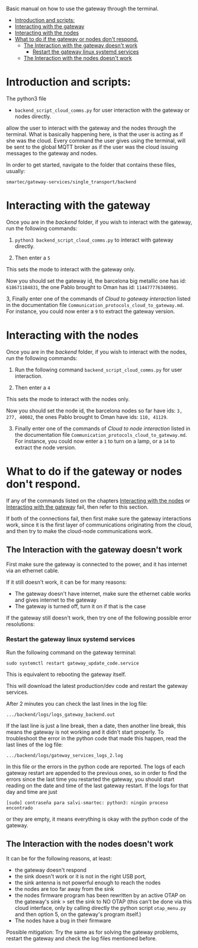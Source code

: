 Basic manual on how to use the gateway through the terminal.

- [Introduction and scripts:](#introduction-and-scripts)
- [Interacting with the gateway](#interacting-with-the-gateway)
- [Interacting with the nodes](#interacting-with-the-nodes)
- [What to do if the gateway or nodes don't respond.](#what-to-do-if-the-gateway-or-nodes-dont-respond)
  - [The Interaction with the gateway doesn't work](#the-interaction-with-the-gateway-doesnt-work)
    - [Restart the gateway linux systemd services](#restart-the-gateway-linux-systemd-services)
  - [The Interaction with the nodes doesn't work](#the-interaction-with-the-nodes-doesnt-work)


# Introduction and scripts:

The python3 file

- `backend_script_cloud_comms.py` for user interaction with the gateway or nodes directly.

allow the user to interact with the gateway and the nodes through the terminal. What is basically happening here, is that the user is acting as if she was the cloud. Every command the user gives using the terminal, will be sent to the global MQTT broker as if the user was the cloud issuing messages to the gateway and nodes.

In order to get started, navigate to the folder that contains these files, usually:

```
smartec/gateway-services/single_transport/backend
```

# Interacting with the gateway

Once you are in the *backend* folder, if you wish to interact with the gateway, run the following commands:

1. `python3 backend_script_cloud_comms.py` to interact with gateway directly.

2. Then enter a 
```5```

This sets the mode to interact with the gateway only.

Now you should set the gateway id, the barcelona big metallic one has id: ``` 618671184831 ```, the one Pablo brought to Oman has id: ``` 114477776340091 ```.

3, Finally enter one of the commands of *Cloud to gateway interaction* listed in the documentation file `Communication_protocols_cloud_to_gateway.md`. For instance, you could now enter a `9` to extract the gateway version. 

# Interacting with the nodes

Once you are in the *backend* folder, if you wish to interact with the nodes, run the following commands:

1. Run the following command `backend_script_cloud_comms.py` for user interaction.

2. Then enter a 
```4```

This sets the mode to interact with the nodes only.

Now you should set the node id, the barcelona nodes so far have ids: ``` 3, 277, 40002 ```, the ones Pablo brought to Oman have ids: ``` 110, 41129 ```.

3. Finally enter one of the commands of *Cloud to node interaction* listed in the documentation file `Communication_protocols_cloud_to_gateway.md`. For instance, you could now enter a `1` to turn on a lamp, or a `14` to extract the node version. 

# What to do if the gateway or nodes don't respond.



If any of the commands listed on the chapters  [Interacting with the nodes](#interacting-with-the-nodes) or [Interacting with the gateway](#interacting-with-the-gateway) fail, then refer to this section.

If both of the connections fail, then first make sure the gateway interactions work, since it is the first layer of communications originating from the cloud, and then try to make the cloud-node communications work.

## The Interaction with the gateway doesn't work

First make sure the gateway is connected to the power, and it has internet via an ethernet cable.

If it still doesn't work, it can be for many reasons:

- The gateway doesn't have internet, make sure the ethernet cable works and gives internet to the gateway
- The gateway is turned off, turn it on if that is the case 

If the gateway still doesn't work, then try one of the following possible error resolutions:

### Restart the gateway linux systemd services

Run the following command on the gateway terminal:

```
sudo systemctl restart gateway_update_code.service
```
This is equivalent to rebooting the gateway itself.

This will download the latest production/dev code and restart the gateway services.

After 2 minutes you can check the last lines in the log file:

```
.../backend/logs/logs_gateway_backend.out
```

If the last line is just a line break, then a date, then another line break, this means the gateway is not working and it didn't start properly. To troubleshoot the error in the python code that made this happen, read the last lines of the log file:

```
.../backend/logs/gateway_services_logs_2.log
```
In this file or the errors in the python code are reported. The logs of each gateway restart are appended to the previous ones, so in order to find the errors since the last time you restarted the gateway, you should start reading on the date and time of the last gateway restart. If the logs for that day and time are just

```
[sudo] contraseña para salvi-smartec: python3: ningún proceso encontrado
```
or they are empty, it means everything is okay with the python code of the gateway.



## The Interaction with the nodes doesn't work

It can be for the following reasons, at least:

- the gateway doesn't respond
- the sink doesn't work or it is not in the right USB port, 
- the sink antenna is not powerful enough to reach the nodes
- the nodes are too far away from the sink
- the nodes firmware program has been rewritten by an active OTAP on the gateway's sink > set the sink to NO OTAP (this can't be done via this cloud interface, only by calling directly the python script `otap_menu.py` and then option 5, on the gateway's program itself.)
- The nodes have a bug in their firmware

Possible mitigation: Try the same as for solving the gateway problems, restart the gateway and check the log files mentioned before.